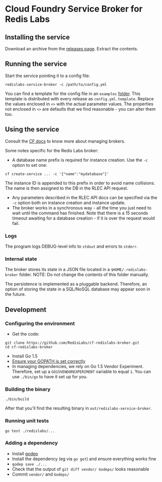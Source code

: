 # Cloud Foundry Service Broker for Redis Labs

## Installing the service

Download an archive from the [releases page](https://github.com/RedisLabs/cf-redislabs-broker/releases). Extract the contents.

## Running the service

Start the service pointing it to a config file:

```
redislabs-service-broker -c /path/to/config.yml
```

You can find a template for the config file in an `examples` [folder](https://github.com/RedisLabs/cf-redislabs-broker/tree/master/examples/config.yml). This template is distributed with every release as `config.yml.template`. Replace the values enclosed in `<>` with the actual parameter values. The properties not enclosed in `<>` are defaults that we find reasonable - you can alter them too.

## Using the service

Consult the [CF docs](http://docs.cloudfoundry.org/services/managing-service-brokers.html) to know more about managing brokers.

Some notes specific for the Redis Labs broker:

* A database name prefix is required for instance creation. Use the `-c` option to set one:
```
cf create-service ... -c '{"name":"mydatabase"}'
```
The instance ID is appended to this prefix in order to avoid name collisions. The name is then assigned to the DB in the RLEC API request.
* Any parameters described in the RLEC API docs can be specified via the `-c` option both on instance creation and instance update.
* The broker works in a synchronous way - all the time you just need to wait until the command has finished. Note that there is a 15 seconds timeout awaiting for a database creation - if it is over the request would fail.

### Logs

The program logs DEBUG-level info to `stdout` and errors to `stderr`.

### Internal state

The broker stores its state in a JSON file located in a `$HOME/.redislabs-broker` folder. NOTE: Do not change the contents of this folder manually.

The persistence is implemented as a pluggable backend. Therefore, an option of storing the state in a SQL/NoSQL database may appear soon in the future.

## Development

### Configuring the environment

* Get the code:
```
git clone https://github.com/RedisLabs/cf-redislabs-broker.git
cd cf-redislabs-broker
```
* Install Go 1.5
* [Ensure your GOPATH is set correctly](https://golang.org/cmd/go/#hdr-GOPATH_environment_variable)
* In managing dependencies, we rely on Go 1.5 Vendor Experiment. Therefore, set up a `GO15VENDOREXPERIMENT` variable to equal `1`. You can use `./bin/go` to have it set up for you.

### Building the binary

```
./bin/build
```

After that you'll find the resulting binary in `out/redislabs-service-broker`.

### Running unit tests

```
go test ./redislabs/...
```

### Adding a dependency

* Install [godep](https://github.com/tools/godep)
* Install the dependency (eg via `go get`) and ensure everything works fine
* `godep save ./...`
* Check that the output of `git diff vendor/ Godeps/` looks reasonable
* Commit `vendor/` and `Godeps/`

